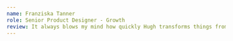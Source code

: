 ```yaml
---
name: Franziska Tanner
role: Senior Product Designer - Growth
review: It always blows my mind how quickly Hugh transforms things from design to code whilst jogging the world 🥳
---
```

